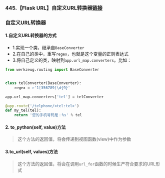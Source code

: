 ### 445.【Flask URL】自定义URL转换器[链接](http://wangkaixiang.cn/python-flask/di-san-zhang-ff1a-flask-ru-men-2014-2014-url/di-san-jie-ff1a-url-yu-shi-tu-han-shu.html)

### 自定义URL转换器

#### 1.自定义URL转换器的方式
* 1.实现一个类，继承自`BaseConverter`
* 2.在自己的类中，重写`regex`，也就是这个变量的正则表达式
* 3.将自己定义的类，映射到`app.url_map.converters`。比如：
```python
from werkzeug.routing import BaseConverter


class telConverter(BaseConverter):
    regex = r'1[356789]\d{9}'

app.url_map.converters['tel'] = telConverter

@app.route('/telphone/<tel:tel>')
def my_tel(tel):
    return '您的手机号码是：%s' % tel
```

#### 2. to_python(self, value)方法
> 这个方法的返回值，将会传递到视图函数(view)中作为参数

#### 3.to_url(self, values)方法
> 这个方法的返回值，将会在调用`url_for`函数的时候生产符合要求的URL形式